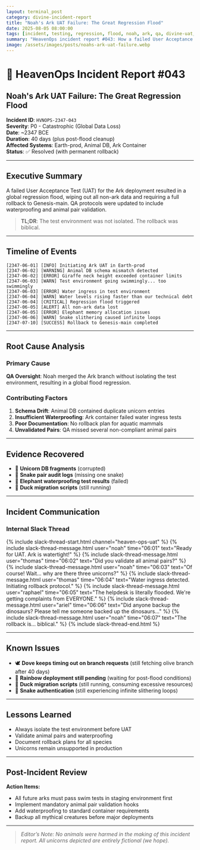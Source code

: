 ```yaml
---
layout: terminal_post
category: divine-incident-report
title: "Noah's Ark UAT Failure: The Great Regression Flood"
date: 2025-08-05 08:00:00
tags: [incident, testing, regression, flood, noah, ark, qa, divine-uat, rollback, raphael, ariel, thomas]
summary: "HeavenOps incident report #043: How a failed User Acceptance Test led to the most famous rollback in history."
image: /assets/images/posts/noahs-ark-uat-failure.webp
---
```


# 🛶 HeavenOps Incident Report #043
## Noah's Ark UAT Failure: The Great Regression Flood

**Incident ID**: `HVNOPS-2347-043`  
**Severity**: P0 - Catastrophic (Global Data Loss)  
**Date**: ~2347 BCE  
**Duration**: 40 days (plus post-flood cleanup)  
**Affected Systems**: Earth-prod, Animal DB, Ark Container  
**Status**: ✅ Resolved (with permanent rollback)

---

## Executive Summary

A failed User Acceptance Test (UAT) for the Ark deployment resulted in a global regression flood, wiping out all non-ark data and requiring a full rollback to Genesis-main. QA protocols were updated to include waterproofing and animal pair validation.

> **TL;DR**: The test environment was not isolated. The rollback was biblical.

---

## Timeline of Events

```log
[2347-06-01] [INFO] Initiating Ark UAT in Earth-prod
[2347-06-02] [WARNING] Animal DB schema mismatch detected
[2347-06-02] [ERROR] Giraffe neck height exceeded container limits
[2347-06-03] [WARN] Test environment going swimmingly... too swimmingly
[2347-06-03] [ERROR] Water ingress in test environment
[2347-06-04] [WARN] Water levels rising faster than our technical debt
[2347-06-04] [CRITICAL] Regression flood triggered
[2347-06-05] [ALERT] All non-ark data lost
[2347-06-05] [ERROR] Elephant memory allocation issues
[2347-06-06] [WARN] Snake slithering caused infinite loops
[2347-07-10] [SUCCESS] Rollback to Genesis-main completed
```

---

## Root Cause Analysis

### Primary Cause
**QA Oversight**: Noah merged the Ark branch without isolating the test environment, resulting in a global flood regression.

### Contributing Factors
1. **Schema Drift**: Animal DB contained duplicate unicorn entries
2. **Insufficient Waterproofing**: Ark container failed water ingress tests
3. **Poor Documentation**: No rollback plan for aquatic mammals
4. **Unvalidated Pairs**: QA missed several non-compliant animal pairs

---

## Evidence Recovered

- 🦄 **Unicorn DB fragments** (corrupted)
- 🐍 **Snake pair audit logs** (missing one snake)
- 🐘 **Elephant waterproofing test results** (failed)
- 🦆 **Duck migration scripts** (still running)

---

## Incident Communication

### Internal Slack Thread

{% include slack-thread-start.html channel="heaven-ops-uat" %}
{% include slack-thread-message.html user="noah" time="06:01" text="Ready for UAT. Ark is watertight!" %}
{% include slack-thread-message.html user="thomas" time="06:02" text="Did you validate all animal pairs?" %}
{% include slack-thread-message.html user="noah" time="06:03" text="Of course! Wait... why are there three unicorns?" %}
{% include slack-thread-message.html user="thomas" time="06:04" text="Water ingress detected. Initiating rollback protocol." %}
{% include slack-thread-message.html user="raphael" time="06:05" text="The helpdesk is literally flooded. We're getting complaints from EVERYONE." %}
{% include slack-thread-message.html user="ariel" time="06:06" text="Did anyone backup the dinosaurs? Please tell me someone backed up the dinosaurs..." %}
{% include slack-thread-message.html user="noah" time="06:07" text="The rollback is... biblical." %}
{% include slack-thread-end.html %}

---

## Known Issues

- 🕊️ **Dove keeps timing out on branch requests** (still fetching olive branch after 40 days)
- 🌈 **Rainbow deployment still pending** (waiting for post-flood conditions)
- 🦆 **Duck migration scripts** (still running, consuming excessive resources)
- 🐍 **Snake authentication** (still experiencing infinite slithering loops)

---

## Lessons Learned
- Always isolate the test environment before UAT
- Validate animal pairs and waterproofing
- Document rollback plans for all species
- Unicorns remain unsupported in production

---

## Post-Incident Review

**Action Items:**
- All future arks must pass swim tests in staging environment first
- Implement mandatory animal pair validation hooks
- Add waterproofing to standard container requirements
- Backup all mythical creatures before major deployments

---

> _Editor’s Note: No animals were harmed in the making of this incident report. All unicorns depicted are entirely fictional (we hope)._
